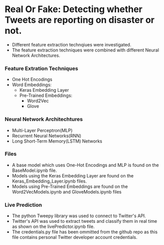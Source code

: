 # Real Or Fake: Detecting whether Tweets are reporting on disaster or not.

- Different feature extraction technqiues were investigated.
- The feature extraction techniques were combined with different Neural Network Architectures.

### Feature Extration Techniques

- One Hot Encodings
- Word Embeddings:
  - Keras Embedding Layer
  - Pre-Trained Embeddings:
    - Word2Vec
    - Glove

### Neural Network Architechtures

- Multi-Layer Perceptron(MLP)
- Recurrent Neural Networks(RNN)
- Long Short-Term Memory(LSTM) Networks

### Files

- A base model which uses One-Hot Encodings and MLP is found on the BaseModel.ipynb file.
- Models using the Keras Embedding Layer are found on the Keras_Embedding_Layer.ipynb files.
- Models using Pre-Trained Embeddings are found on the Word2VecModels.ipynb and GloveModels.ipynb files

### Live Prediction

- The python Tweepy library was used to connect to Twitter's API.
- Twitter's API was used to extract tweets and classify them in real time as shown on the livePredictor.ipynb file.
- The credentials.py file has been ommitted from the github repo as this file contains personal Twitter developer account credentials.
